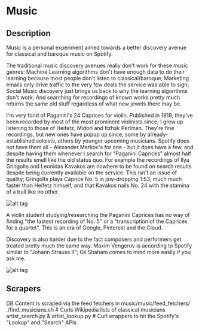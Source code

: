# Music

## Description

  Music is a personal experiment aimed towards a better discovery avenue for classical and baroque music on Spotify.

  The traditional music discovery avenues really don't work for these music genres: Machine Learning algorithms
don't have enough data to do their learning because most people don't listen to classical/baroque; Marketing emails
only drive traffic to the very few deals the service was able to sign; Social Music discovery just brings us back to
why the learning algorithms don't work; And searching for recordings of known works pretty much returns the same old
stuff regardless of what new jewels there may be.
 
  I'm very fond of Paganini's 24 Caprices for violin. Published in 1819, they've been recorded by most of the most
prominent violinists since; I grew up listening to those of Heifetz, Midori and Itzhak Perlman. They're fine recordings,
but new ones have popup up since, some by already-established soloists, others by younger upcoming musicians.
Spotify does not have them all - Alexander Markov's for one - but it does have a few, and despite having them whenever
I search for "Paganini Caprices" almost half the results smell like the old status quo. For example the recordings of 
Ilya Gringolts and Leonidas Kavakos are nowhere to be found on search results despite being currently available on the service.
This isn't an issue of quality; Gringolts plays Caprice No. 5 in jaw-dropping 1:53, much much faster than Heifetz himself, 
and that Kavakos nails No. 24 with the stamina of a bull like no other. 

![alt tag](https://raw.github.com/mmenchu/music/master/readme/spotify_1.png "")

A violin student studying/researching the Paganini Caprices has no way of finding "the fastest recording of No. 5"
or a "transcription of the Caprices for a quartet". This is an era of Google, Pinterest and the Cloud. 

Discovery is also harder due to the fact composers and performers get treated pretty much the same way. 
Maxim Vengerov is according to Spotify similar to "Johann Strauss II"; Gil Shaham comes to mind more easily if you ask me. 

![alt tag](https://raw.github.com/mmenchu/music/master/readme/spotify_2.png "")

## Scrapers

DB Content is scraped via the feed fetchers in music/music/feed_fetchers/
    ./find_musicians.sh  # Curls Wikipedia lists of classical musicians
    artist_search.py & artist_lookup.py # Curl wrappers to hit the Spotify's "Lookup" and "Search" APIs

